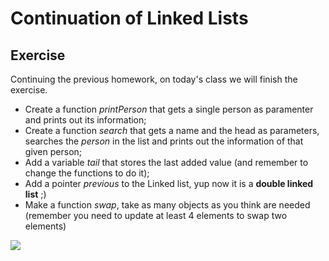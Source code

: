 # Continuation of Linked Lists


## Exercise

Continuing the previous homework, on today's class we will finish the exercise.

* Create a function *printPerson* that gets a single person as paramenter and prints out its information;
* Create a function *search* that gets a name and the head as parameters, searches the *person* in the list and prints out the information of that given person;
* Add a variable *tail* that stores the last added value (and remember to change the functions to do it);
* Add a pointer *previous* to the Linked list, yup now it is a **double linked list** ;)
* Make a function *swap*, take as many objects as you think are needed (remember you need to update at least 4 elements to swap two elements)

![](https://media.geeksforgeeks.org/wp-content/cdn-uploads/gq/2014/03/DLL_add_middle1.png)
